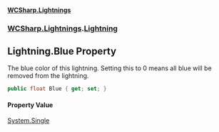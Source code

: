 #### [WCSharp.Lightnings](index.md 'index')
### [WCSharp.Lightnings](WCSharp.Lightnings.md 'WCSharp.Lightnings').[Lightning](WCSharp.Lightnings.Lightning.md 'WCSharp.Lightnings.Lightning')

## Lightning.Blue Property

The blue color of this lightning. Setting this to 0 means all blue will be removed from the lightning.

```csharp
public float Blue { get; set; }
```

#### Property Value
[System.Single](https://docs.microsoft.com/en-us/dotnet/api/System.Single 'System.Single')